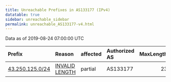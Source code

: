 ```yaml
---
title: Unreachable Prefixes in AS133177 (IPv4)
datatable: true
sidebar: unreachable_sidebar
permalink: unreachable_AS133177-v4.html
---
```


Data as of 2019-08-24 07:00:00 UTC


<div class="datatable-begin"></div>

| Prefix                                                   | Reason                                                                                                     | affected   | Authorized AS   |   MaxLength | Anchor                                       |   unreachable /24s |
|:---------------------------------------------------------|:-----------------------------------------------------------------------------------------------------------|:-----------|:----------------|------------:|:---------------------------------------------|-------------------:|
| [43.250.125.0/24](https://stat.ripe.net/43.250.125.0/24) | [INVALID LENGTH](https://rpki-validator.ripe.net/announcement-preview?asn=AS133177&prefix=43.250.125.0/24) | partial    | AS133177        |          23 | [APNIC](unreachable_APNIC_RPKI_Root-v4.html) |                  1 |

<div class="datatable-end"></div>